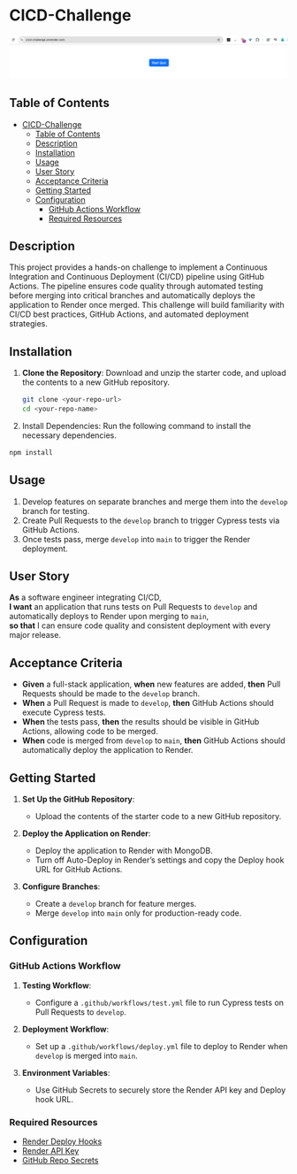 # CICD-Challenge
![alt text](image-1.png)


## Table of Contents

- [CICD-Challenge](#cicd-challenge)
  - [Table of Contents](#table-of-contents)
  - [Description](#description)
  - [Installation](#installation)
  - [Usage](#usage)
  - [User Story](#user-story)
  - [Acceptance Criteria](#acceptance-criteria)
  - [Getting Started](#getting-started)
  - [Configuration](#configuration)
    - [GitHub Actions Workflow](#github-actions-workflow)
    - [Required Resources](#required-resources)

## Description

This project provides a hands-on challenge to implement a Continuous Integration and Continuous Deployment (CI/CD) pipeline using GitHub Actions. The pipeline ensures code quality through automated testing before merging into critical branches and automatically deploys the application to Render once merged. This challenge will build familiarity with CI/CD best practices, GitHub Actions, and automated deployment strategies.

## Installation

1. **Clone the Repository**: Download and unzip the starter code, and upload the contents to a new GitHub repository.
   ```bash
   git clone <your-repo-url>
   cd <your-repo-name>
   ```

2.	Install Dependencies: Run the following command to install the necessary dependencies.
   ```bash
   npm install
   ```


## Usage

1. Develop features on separate branches and merge them into the `develop` branch for testing.
2. Create Pull Requests to the `develop` branch to trigger Cypress tests via GitHub Actions.
3. Once tests pass, merge `develop` into `main` to trigger the Render deployment.

## User Story

**As** a software engineer integrating CI/CD,  
**I want** an application that runs tests on Pull Requests to `develop` and automatically deploys to Render upon merging to `main`,  
**so that** I can ensure code quality and consistent deployment with every major release.

## Acceptance Criteria

- **Given** a full-stack application, **when** new features are added, **then** Pull Requests should be made to the `develop` branch.
- **When** a Pull Request is made to `develop`, **then** GitHub Actions should execute Cypress tests.
- **When** the tests pass, **then** the results should be visible in GitHub Actions, allowing code to be merged.
- **When** code is merged from `develop` to `main`, **then** GitHub Actions should automatically deploy the application to Render.

## Getting Started

1. **Set Up the GitHub Repository**:
   - Upload the contents of the starter code to a new GitHub repository.

2. **Deploy the Application on Render**:
   - Deploy the application to Render with MongoDB.
   - Turn off Auto-Deploy in Render’s settings and copy the Deploy hook URL for GitHub Actions.

3. **Configure Branches**:
   - Create a `develop` branch for feature merges.
   - Merge `develop` into `main` only for production-ready code.

## Configuration

### GitHub Actions Workflow

1. **Testing Workflow**:
   - Configure a `.github/workflows/test.yml` file to run Cypress tests on Pull Requests to `develop`.
  
2. **Deployment Workflow**:
   - Set up a `.github/workflows/deploy.yml` file to deploy to Render when `develop` is merged into `main`.

3. **Environment Variables**:
   - Use GitHub Secrets to securely store the Render API key and Deploy hook URL.

### Required Resources

- [Render Deploy Hooks](https://render.com/docs/deploy-hooks)
- [Render API Key](https://render.com/docs/api-key)
- [GitHub Repo Secrets](https://docs.github.com/en/actions/security-guides/encrypted-secrets)